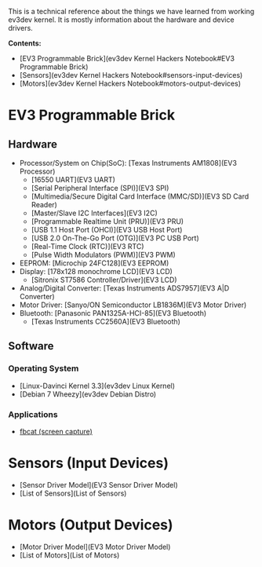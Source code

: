 This is a technical reference about the things we have learned from working ev3dev kernel. It is mostly information about the hardware and device drivers.

__Contents:__
* [EV3 Programmable Brick](ev3dev Kernel Hackers Notebook#EV3 Programmable Brick)
* [Sensors](ev3dev Kernel Hackers Notebook#sensors-input-devices)
* [Motors](ev3dev Kernel Hackers Notebook#motors-output-devices)

# EV3 Programmable Brick
## Hardware
* Processor/System on Chip(SoC): [Texas Instruments AM1808](EV3 Processor)
    * [16550 UART](EV3 UART)
    * [Serial Peripheral Interface (SPI)](EV3 SPI)
    * [Multimedia/Secure Digital Card Interface (MMC/SD)](EV3 SD Card Reader)
    * [Master/Slave I2C Interfaces](EV3 I2C)
    * [Programmable Realtime Unit (PRU)](EV3 PRU)
    * [USB 1.1 Host Port (OHCI)](EV3 USB Host Port)
    * [USB 2.0 On-The-Go Port (OTG)](EV3 PC USB Port)
    * [Real-Time Clock (RTC)](EV3 RTC)
    * [Pulse Width Modulators (PWM)](EV3 PWM)
* EEPROM: [Microchip 24FC128](EV3 EEPROM)
* Display: [178x128 monochrome LCD](EV3 LCD)
    * [Sitronix ST7586 Controller/Driver](EV3 LCD)
* Analog/Digital Converter: [Texas Instruments ADS7957](EV3 A|D Converter)
* Motor Driver: [Sanyo/ON Semiconductor LB1836M](EV3 Motor Driver)
* Bluetooth: [Panasonic PAN1325A-HCI-85](EV3 Bluetooth)
    * [Texas Instruments CC2560A](EV3 Bluetooth)

## Software
### Operating System
* [Linux-Davinci Kernel 3.3](ev3dev Linux Kernel)
* [Debian 7 Wheezy](ev3dev Debian Distro)

### Applications
* [fbcat (screen capture)](fbcat)

# Sensors (Input Devices)
* [Sensor Driver Model](EV3 Sensor Driver Model)
* [List of Sensors](List of Sensors)

# Motors (Output Devices)
* [Motor Driver Model](EV3 Motor Driver Model)
* [List of Motors](List of Motors)
